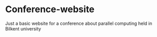 # Conference-website
Just a basic website for a conference about parallel computing held in Bilkent university
